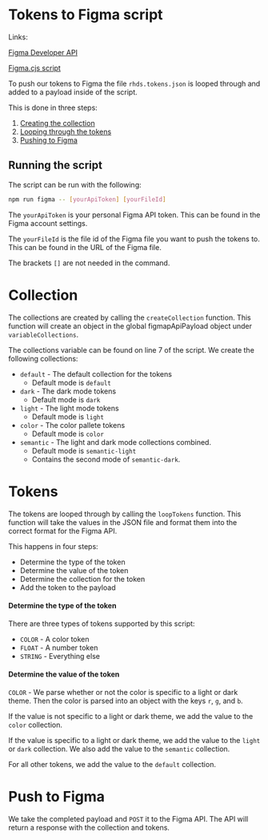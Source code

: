 # Tokens to Figma script

Links:

[Figma Developer API](https://www.figma.com/developers/api)

[Figma.cjs script](https://github.com/RedHat-UX/red-hat-design-tokens/blob/feat/figma-workflow/scripts/figma.cjs)

To push our tokens to Figma the file `rhds.tokens.json` is looped through and added to a payload inside of the script.

This is done in three steps: 

1. [Creating the collection](#collection)
2. [Looping through the tokens](#tokens)
3. [Pushing to Figma](#push-to-figma)

## Running the script

The script can be run with the following:

```bash
npm run figma -- [yourApiToken] [yourFileId]
```

The `yourApiToken` is your personal Figma API token. This can be found in the Figma account settings.

The `yourFileId` is the file id of the Figma file you want to push the tokens to. This can be found in the URL of the Figma file.

The brackets `[]` are not needed in the command.

# Collection

The collections are created by calling the `createCollection` function. This function will create an object in the global figmapApiPayload object under `variableCollections`. 

The collections variable can be found on line 7 of the script.  We create the following collections:

- `default` - The default collection for the tokens
  - Default mode is `default` 
- `dark` - The dark mode tokens
  - Default mode is `dark` 
- `light` - The light mode tokens
  - Default mode is `light` 
- `color` - The color pallete tokens
  - Default mode is `color` 
- `semantic` - The light and dark mode collections combined.  
  - Default mode is `semantic-light`
  - Contains the second mode of `semantic-dark`.

# Tokens

The tokens are looped through by calling the `loopTokens` function. This function will take the values in the JSON file and format them into the correct format for the Figma API.

This happens in four steps:

- Determine the type of the token
- Determine the value of the token
- Determine the collection for the token
- Add the token to the payload

#### Determine the type of the token

There are three types of tokens supported by this script:

- `COLOR` - A color token
- `FLOAT` - A number token
- `STRING` - Everything else  

#### Determine the value of the token

`COLOR` - We parse whether or not the color is specific to a light or dark theme.  Then the color is parsed into an object with the keys `r`, `g`, and `b`.  

If the value is not specific to a light or dark theme, we add the value to the `color` collection.

If the value is specific to a light or dark theme, we add the value to the `light` or `dark` collection.  We also add the value to the `semantic` collection.

For all other tokens, we add the value to the `default` collection.

# Push to Figma

We take the completed payload and `POST` it to the Figma API. The API will return a response with the collection and tokens.